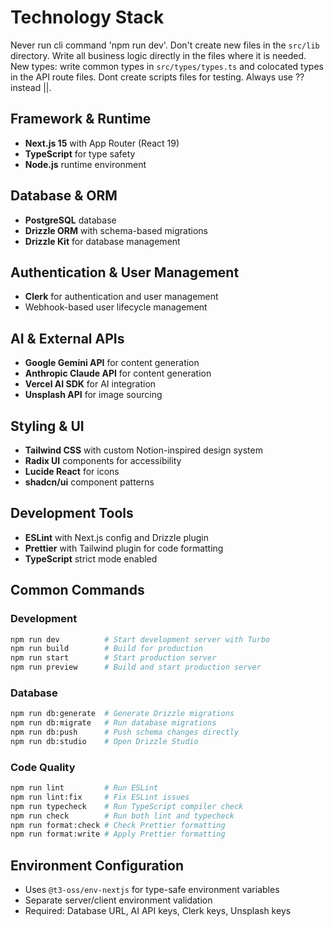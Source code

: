 # Technology Stack
Never run cli command 'npm run dev'. 
Don't create new files in the `src/lib` directory. Write all business logic directly in the files where it is needed. 
New types: write common types in `src/types/types.ts` and colocated types in the API route files.
Dont create scripts files for testing.
Always use ?? instead ||.

## Framework & Runtime
- **Next.js 15** with App Router (React 19)
- **TypeScript** for type safety
- **Node.js** runtime environment

## Database & ORM
- **PostgreSQL** database
- **Drizzle ORM** with schema-based migrations
- **Drizzle Kit** for database management

## Authentication & User Management
- **Clerk** for authentication and user management
- Webhook-based user lifecycle management

## AI & External APIs
- **Google Gemini API** for content generation
- **Anthropic Claude API** for content generation  
- **Vercel AI SDK** for AI integration
- **Unsplash API** for image sourcing

## Styling & UI
- **Tailwind CSS** with custom Notion-inspired design system
- **Radix UI** components for accessibility
- **Lucide React** for icons
- **shadcn/ui** component patterns

## Development Tools
- **ESLint** with Next.js config and Drizzle plugin
- **Prettier** with Tailwind plugin for code formatting
- **TypeScript** strict mode enabled

## Common Commands

### Development
```bash
npm run dev          # Start development server with Turbo
npm run build        # Build for production
npm run start        # Start production server
npm run preview      # Build and start production server
```

### Database
```bash
npm run db:generate  # Generate Drizzle migrations
npm run db:migrate   # Run database migrations
npm run db:push      # Push schema changes directly
npm run db:studio    # Open Drizzle Studio
```

### Code Quality
```bash
npm run lint         # Run ESLint
npm run lint:fix     # Fix ESLint issues
npm run typecheck    # Run TypeScript compiler check
npm run check        # Run both lint and typecheck
npm run format:check # Check Prettier formatting
npm run format:write # Apply Prettier formatting
```

## Environment Configuration
- Uses `@t3-oss/env-nextjs` for type-safe environment variables
- Separate server/client environment validation
- Required: Database URL, AI API keys, Clerk keys, Unsplash keys